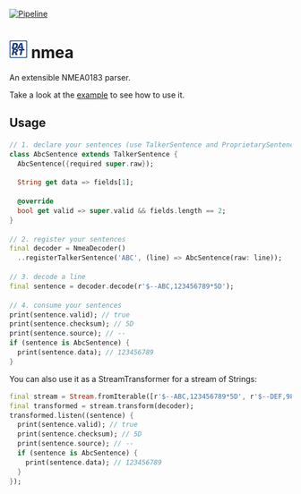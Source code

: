 [![Pipeline](https://github.com/ricardoboss/dart_nmea/actions/workflows/pipeline.yml/badge.svg)](https://github.com/ricardoboss/dart_nmea/actions/workflows/pipeline.yml)

# ![dart_nmea Logo](https://github.com/ricardoboss/dart_nmea/blob/main/images/logo_32.png) nmea

An extensible NMEA0183 parser.

Take a look at the [example](example/example.dart) to see how to use it.

## Usage

```dart
// 1. declare your sentences (use TalkerSentence and ProprietarySentence)
class AbcSentence extends TalkerSentence {
  AbcSentence({required super.raw});
  
  String get data => fields[1];
  
  @override
  bool get valid => super.valid && fields.length == 2;
}

// 2. register your sentences
final decoder = NmeaDecoder()
  ..registerTalkerSentence('ABC', (line) => AbcSentence(raw: line));

// 3. decode a line
final sentence = decoder.decode(r'$--ABC,123456789*5D');

// 4. consume your sentences
print(sentence.valid); // true
print(sentence.checksum); // 5D
print(sentence.source); // --
if (sentence is AbcSentence) {
  print(sentence.data); // 123456789
}
```

You can also use it as a StreamTransformer for a stream of Strings:

```dart
final stream = Stream.fromIterable([r'$--ABC,123456789*5D', r'$--DEF,987654321*5D']);
final transformed = stream.transform(decoder);
transformed.listen((sentence) {
  print(sentence.valid); // true
  print(sentence.checksum); // 5D
  print(sentence.source); // --
  if (sentence is AbcSentence) {
    print(sentence.data); // 123456789
  }
});
```
